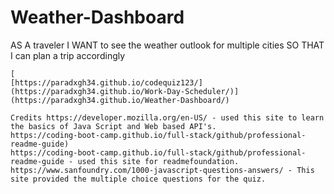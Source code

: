 ﻿# Weather-Dashboard

 
AS A traveler
I WANT to see the weather outlook for multiple cities
SO THAT I can plan a trip accordingly
```
[
[https://paradxgh34.github.io/codequiz123/](https://paradxgh34.github.io/Work-Day-Scheduler/)](https://paradxgh34.github.io/Weather-Dashboard/)

Credits https://developer.mozilla.org/en-US/ - used this site to learn the basics of Java Script and Web based API's.
https://coding-boot-camp.github.io/full-stack/github/professional-readme-guide)
https://coding-boot-camp.github.io/full-stack/github/professional-readme-guide - used this site for readmefoundation.
https://www.sanfoundry.com/1000-javascript-questions-answers/ - This site provided the multiple choice questions for the quiz.
